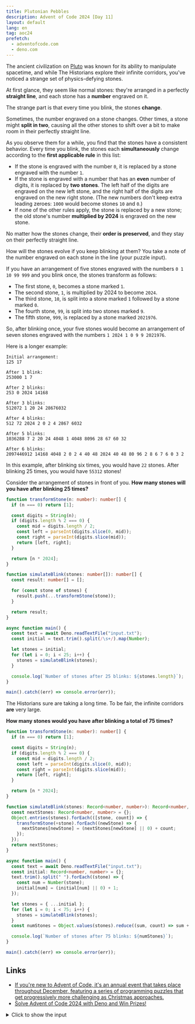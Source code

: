 ```yaml
---
title: Plutonian Pebbles
description: Advent of Code 2024 [Day 11]
layout: default
lang: en
tag: aoc24
prefetch:
  - adventofcode.com
  - deno.com
---
```


The ancient civilization on [Pluto](https://adventofcode.com/2019/day/20) was known for its ability to manipulate spacetime, and while The Historians explore their infinite corridors, you've noticed a strange set of physics-defying stones.

At first glance, they seem like normal stones: they're arranged in a perfectly **straight line**, and each stone has a **number** engraved on it.

The strange part is that every time you blink, the stones **change**.

Sometimes, the number engraved on a stone changes. Other times, a stone might **split in two**, causing all the other stones to shift over a bit to make room in their perfectly straight line.

As you observe them for a while, you find that the stones have a consistent behavior. Every time you blink, the stones each **simultaneously** change according to the **first applicable rule** in this list:

- If the stone is engraved with the number `0`, it is replaced by a stone engraved with the number `1`.
- If the stone is engraved with a number that has an **even** number of digits, it is replaced by **two stones**. The left half of the digits are engraved on the new left stone, and the right half of the digits are engraved on the new right stone. (The new numbers don't keep extra leading zeroes: `1000` would become stones `10` and `0`.)
- If none of the other rules apply, the stone is replaced by a new stone; the old stone's number **multiplied by 2024** is engraved on the new stone.

No matter how the stones change, their **order is preserved**, and they stay on their perfectly straight line.

How will the stones evolve if you keep blinking at them? You take a note of the number engraved on each stone in the line (your puzzle input).

If you have an arrangement of five stones engraved with the numbers `0 1 10 99 999` and you blink once, the stones transform as follows:

- The first stone, `0`, becomes a stone marked `1`.
- The second stone, `1`, is multiplied by 2024 to become `2024`.
- The third stone, `10`, is split into a stone marked `1` followed by a stone marked `0`.
- The fourth stone, `99`, is split into two stones marked `9`.
- The fifth stone, `999`, is replaced by a stone marked `2021976`.

So, after blinking once, your five stones would become an arrangement of seven stones engraved with the numbers `1 2024 1 0 9 9 2021976`.

Here is a longer example:

```
Initial arrangement:
125 17

After 1 blink:
253000 1 7

After 2 blinks:
253 0 2024 14168

After 3 blinks:
512072 1 20 24 28676032

After 4 blinks:
512 72 2024 2 0 2 4 2867 6032

After 5 blinks:
1036288 7 2 20 24 4048 1 4048 8096 28 67 60 32

After 6 blinks:
2097446912 14168 4048 2 0 2 4 40 48 2024 40 48 80 96 2 8 6 7 6 0 3 2
```

In this example, after blinking six times, you would have `22` stones. After blinking 25 times, you would have `55312` stones!

Consider the arrangement of stones in front of you. **How many stones will you have after blinking 25 times?**

```ts
function transformStone(n: number): number[] {
  if (n === 0) return [1];

  const digits = String(n);
  if (digits.length % 2 === 0) {
    const mid = digits.length / 2;
    const left = parseInt(digits.slice(0, mid));
    const right = parseInt(digits.slice(mid));
    return [left, right];
  }

  return [n * 2024];
}

function simulateBlink(stones: number[]): number[] {
  const result: number[] = [];

  for (const stone of stones) {
    result.push(...transformStone(stone));
  }

  return result;
}

async function main() {
  const text = await Deno.readTextFile("input.txt");
  const initial = text.trim().split(/\s+/).map(Number);

  let stones = initial;
  for (let i = 0; i < 25; i++) {
    stones = simulateBlink(stones);
  }

  console.log(`Number of stones after 25 blinks: ${stones.length}`);
}

main().catch((err) => console.error(err));
```

The Historians sure are taking a long time. To be fair, the infinite corridors **are** very large.

**How many stones would you have after blinking a total of 75 times?**

```ts
function transformStone(n: number): number[] {
  if (n === 0) return [1];

  const digits = String(n);
  if (digits.length % 2 === 0) {
    const mid = digits.length / 2;
    const left = parseInt(digits.slice(0, mid));
    const right = parseInt(digits.slice(mid));
    return [left, right];
  }

  return [n * 2024];
}

function simulateBlink(stones: Record<number, number>): Record<number, number> {
  const nextStones: Record<number, number> = {};
  Object.entries(stones).forEach(([stone, count]) => {
    transformStone(+stone).forEach((newStone) => {
      nextStones[newStone] = (nextStones[newStone] || 0) + count;
    });
  });
  return nextStones;
}

async function main() {
  const text = await Deno.readTextFile("input.txt");
  const initial: Record<number, number> = {};
  text.trim().split(" ").forEach((stone) => {
    const num = Number(stone);
    initial[num] = (initial[num] || 0) + 1;
  });

  let stones = { ...initial };
  for (let i = 0; i < 75; i++) {
    stones = simulateBlink(stones);
  }
  const numStones = Object.values(stones).reduce((sum, count) => sum + count, 0);

  console.log(`Number of stones after 75 blinks: ${numStones}`);
}

main().catch((err) => console.error(err));
```

## Links

- [If you're new to Advent of Code, it's an annual event that takes place throughout December, featuring a series of programming puzzles that get progressively more challenging as Christmas approaches.](https://adventofcode.com/2024/day/11)
- [Solve Advent of Code 2024 with Deno and Win Prizes!](https://deno.com/blog/advent-of-code-2024)

<details>
	<summary>Click to show the input</summary>
	<pre>
5688 62084 2 3248809 179 79 0 172169
	</pre>
</details>
